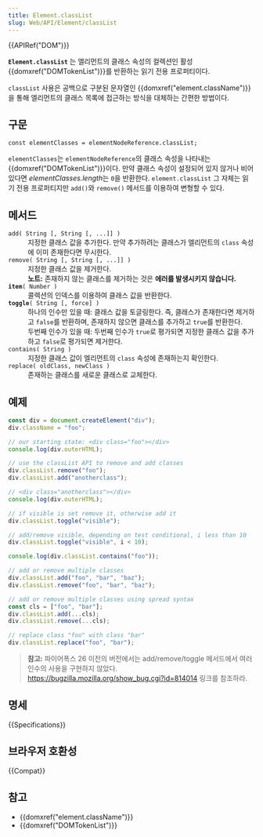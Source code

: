 ```yaml
---
title: Element.classList
slug: Web/API/Element/classList
---
```


{{APIRef("DOM")}}

**`Element.classList`** 는 엘리먼트의 클래스 속성의 컬렉션인 활성 {{domxref("DOMTokenList")}}를 반환하는 읽기 전용 프로퍼티이다.

`classList` 사용은 공백으로 구분된 문자열인 {{domxref("element.className")}}을 통해 엘리먼트의 클래스 목록에 접근하는 방식을 대체하는 간편한 방법이다.

## 구문

```
const elementClasses = elementNodeReference.classList;
```

`elementClasses`는 `elementNodeReference`의 클래스 속성을 나타내는 {{domxref("DOMTokenList")}}이다. 만약 클래스 속성이 설정되어 있지 않거나 비어있다면 *elementClasses.length*는 `0`을 반환한다. `element.classList` 그 자체는 읽기 전용 프로퍼티지만 `add()`와 `remove()` 메서드를 이용하여 변형할 수 있다.

## 메서드

<dl><dt><code>add( String [, String [, ...]] )</code></dt><dd>지정한 클래스 값을 추가한다. 만약 추가하려는 클래스가 엘리먼트의 <code>class</code> 속성에 이미 존재한다면 무시한다.</dd><dt><code>remove( String [, String [, ...]] )</code></dt><dd>지정한 클래스 값을 제거한다.</dd><dd><div class="note"><strong>노트:</strong> 존재하지 않는 클래스를 제거하는 것은 <strong>에러를 발생시키지 않습니다.</strong></div></dd><dt><code><strong>item</strong>( Number )</code></dt><dd>콜렉션의 인덱스를 이용하여 클래스 값을 반환한다.</dd><dt><code><strong>toggle</strong>( String [, force] )</code></dt><dd>하나의 인수만 있을 때: 클래스 값을 토글링한다. 즉, 클래스가 존재한다면 제거하고 <code>false</code>를 반환하며, 존재하지 않으면 클래스를 추가하고 <code>true</code>를 반환한다.</dd><dd>두번째 인수가 있을 때: 두번째 인수가 <code>true</code>로 평가되면 지정한 클래스 값을 추가하고 <code>false</code>로 평가되면 제거한다.</dd><dt><code>contains( String )</code></dt><dd>지정한 클래스 값이 엘리먼트의 <code>class</code> 속성에 존재하는지 확인한다.</dd><dt><code>replace( oldClass, newClass )</code></dt><dd>존재하는 클래스를 새로운 클래스로 교체한다.</dd></dl>

## 예제

```js
const div = document.createElement("div");
div.className = "foo";

// our starting state: <div class="foo"></div>
console.log(div.outerHTML);

// use the classList API to remove and add classes
div.classList.remove("foo");
div.classList.add("anotherclass");

// <div class="anotherclass"></div>
console.log(div.outerHTML);

// if visible is set remove it, otherwise add it
div.classList.toggle("visible");

// add/remove visible, depending on test conditional, i less than 10
div.classList.toggle("visible", i < 10);

console.log(div.classList.contains("foo"));

// add or remove multiple classes
div.classList.add("foo", "bar", "baz");
div.classList.remove("foo", "bar", "baz");

// add or remove multiple classes using spread syntax
const cls = ["foo", "bar"];
div.classList.add(...cls);
div.classList.remove(...cls);

// replace class "foo" with class "bar"
div.classList.replace("foo", "bar");
```

> **참고:** 파이어폭스 26 이전의 버전에서는 add/remove/toggle 메서드에서 여러 인수의 사용을 구현하지 않았다. <https://bugzilla.mozilla.org/show_bug.cgi?id=814014> 링크를 참조하라.

## 명세

{{Specifications}}

## 브라우저 호환성

{{Compat}}

## 참고

- {{domxref("element.className")}}
- {{domxref("DOMTokenList")}}
